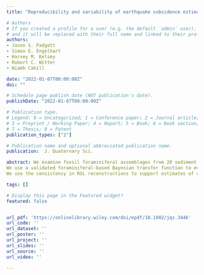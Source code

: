 ```yaml
---
title: "Reproducibility and variability of earthquake subsidence estimates from saltmarshes of a Cascadia estuary"

# Authors
# If you created a profile for a user (e.g. the default `admin` user), write the username (folder name) here 
# and it will be replaced with their full name and linked to their profile.
authors:
- Jason S. Padgett 
- Simon E. Engelhart
- Harvey M. Kelsey
- Robert C. Witter
- Niamh Cahill

date: "2022-01-07T00:00:00Z"
doi: ""

# Schedule page publish date (NOT publication's date).
publishDate: "2022-01-07T00:00:00Z"

# Publication type.
# Legend: 0 = Uncategorized; 1 = Conference paper; 2 = Journal article;
# 3 = Preprint / Working Paper; 4 = Report; 5 = Book; 6 = Book section;
# 7 = Thesis; 8 = Patent
publication_types: ["2"]

# Publication name and optional abbreviated publication name.
publication:  J. Quaternary Sci.

abstract: We examine fossil foraminiferal assemblages from 20 sediment cores to assess sudden relative sea-level (RSL) changes across three mud-over-peat contacts at three salt marshes in northern Humboldt Bay, California. 
We use a validated foraminiferal-based Bayesian transfer function to evaluate the variability of subsidence stratigraphy at a range of 30-6000 m across an estuary. 
We use the consistency in RSL reconstructions to support estimates of coseismic subsidence from megathrust earthquakes. 

tags: []

# Display this page in the Featured widget?
featured: false


url_pdf: 'https://onlinelibrary.wiley.com/doi/epdf/10.1002/jqs.3446'
url_code: ''
url_dataset: ''
url_poster: ''
url_project: ''
url_slides: ''
url_source: ''
url_video: ''

---
```

